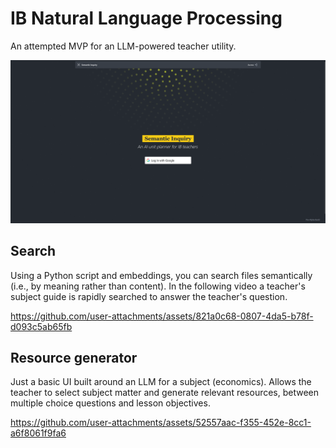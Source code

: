 # IB Natural Language Processing

An attempted MVP for an LLM-powered teacher utility.

![Homepage](./demo/Homepage.png)

## Search

Using a Python script and embeddings, you can search files semantically (i.e., by meaning rather than content). In the following video a teacher's subject guide is rapidly searched to answer the teacher's question.

https://github.com/user-attachments/assets/821a0c68-0807-4da5-b78f-d093c5ab65fb

## Resource generator

Just a basic UI built around an LLM for a subject (economics). Allows the teacher to select subject matter and generate relevant resources, between multiple choice questions and lesson objectives. 

https://github.com/user-attachments/assets/52557aac-f355-452e-8cc1-a6f8061f9fa6
